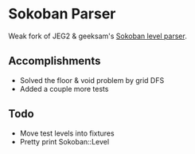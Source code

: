 # Sokoban Parser

Weak fork of JEG2 &amp; geeksam's
[Sokoban level parser](https://github.com/geeksam/sokoban_parsing).

## Accomplishments

* Solved the floor &amp; void problem by grid DFS
* Added a couple more tests

## Todo

* Move test levels into fixtures
* Pretty print Sokoban::Level
